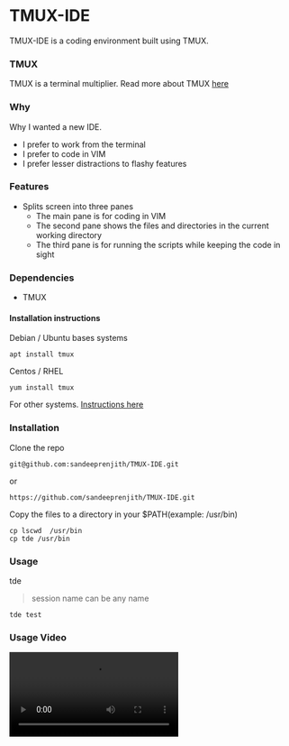 # TMUX-IDE

TMUX-IDE is a coding environment built using TMUX. 

### TMUX

TMUX is a terminal multiplier. 
Read more about TMUX [here](https://github.com/tmux/tmux/blob/master/README)

### Why

Why I wanted a new IDE. 

* I prefer to work from the terminal
* I prefer to code in VIM
* I prefer lesser distractions to flashy features

### Features

* Splits screen into three panes
	- The main pane is for coding in VIM
	- The second pane shows the files and directories in the current working directory
	- The third pane is for running the scripts while keeping the code in sight

### Dependencies

* TMUX

#### Installation instructions

Debian / Ubuntu bases systems

```
apt install tmux

```

Centos / RHEL

```
yum install tmux

```

For other systems. [Instructions here](https://github.com/tmux/tmux/wiki)

### Installation 

Clone the repo

```
git@github.com:sandeeprenjith/TMUX-IDE.git

```

or 

```
https://github.com/sandeeprenjith/TMUX-IDE.git

```
Copy the files to a directory in your $PATH(example: /usr/bin)

```
cp lscwd  /usr/bin
cp tde /usr/bin

```

### Usage

tde <session name>

> session name can be any name

```
tde test

```

### Usage Video

![video](/tde.mp4)

